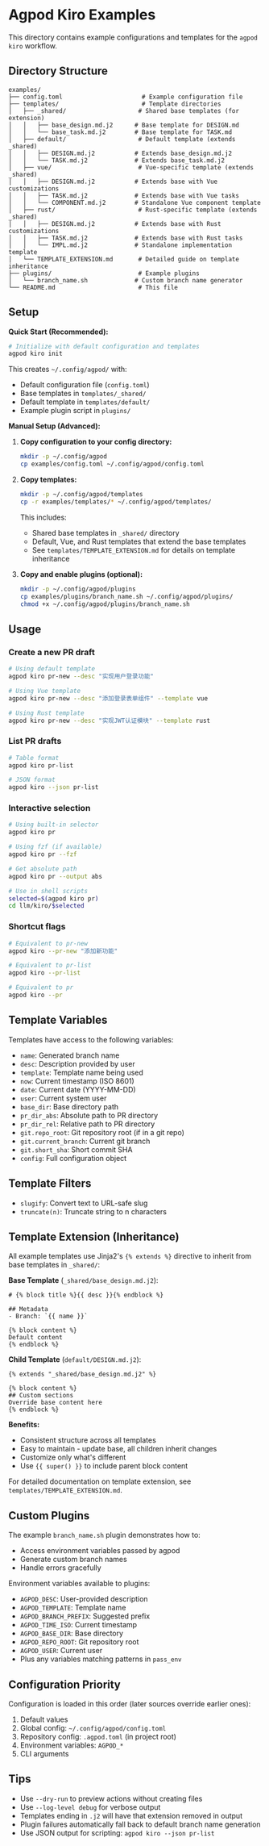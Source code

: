 # Agpod Kiro Examples

This directory contains example configurations and templates for the `agpod kiro` workflow.

## Directory Structure

```
examples/
├── config.toml                      # Example configuration file
├── templates/                       # Template directories
│   ├── _shared/                    # Shared base templates (for extension)
│   │   ├── base_design.md.j2      # Base template for DESIGN.md
│   │   └── base_task.md.j2        # Base template for TASK.md
│   ├── default/                    # Default template (extends _shared)
│   │   ├── DESIGN.md.j2           # Extends base_design.md.j2
│   │   └── TASK.md.j2             # Extends base_task.md.j2
│   ├── vue/                        # Vue-specific template (extends _shared)
│   │   ├── DESIGN.md.j2           # Extends base with Vue customizations
│   │   ├── TASK.md.j2             # Extends base with Vue tasks
│   │   └── COMPONENT.md.j2        # Standalone Vue component template
│   ├── rust/                       # Rust-specific template (extends _shared)
│   │   ├── DESIGN.md.j2           # Extends base with Rust customizations
│   │   ├── TASK.md.j2             # Extends base with Rust tasks
│   │   └── IMPL.md.j2             # Standalone implementation template
│   └── TEMPLATE_EXTENSION.md       # Detailed guide on template inheritance
├── plugins/                        # Example plugins
│   └── branch_name.sh             # Custom branch name generator
└── README.md                       # This file
```

## Setup

**Quick Start (Recommended):**
```bash
# Initialize with default configuration and templates
agpod kiro init
```

This creates `~/.config/agpod/` with:
- Default configuration file (`config.toml`)
- Base templates in `templates/_shared/`
- Default template in `templates/default/`
- Example plugin script in `plugins/`

**Manual Setup (Advanced):**

1. **Copy configuration to your config directory:**
   ```bash
   mkdir -p ~/.config/agpod
   cp examples/config.toml ~/.config/agpod/config.toml
   ```

2. **Copy templates:**
   ```bash
   mkdir -p ~/.config/agpod/templates
   cp -r examples/templates/* ~/.config/agpod/templates/
   ```
   
   This includes:
   - Shared base templates in `_shared/` directory
   - Default, Vue, and Rust templates that extend the base templates
   - See `templates/TEMPLATE_EXTENSION.md` for details on template inheritance

3. **Copy and enable plugins (optional):**
   ```bash
   mkdir -p ~/.config/agpod/plugins
   cp examples/plugins/branch_name.sh ~/.config/agpod/plugins/
   chmod +x ~/.config/agpod/plugins/branch_name.sh
   ```

## Usage

### Create a new PR draft

```bash
# Using default template
agpod kiro pr-new --desc "实现用户登录功能"

# Using Vue template
agpod kiro pr-new --desc "添加登录表单组件" --template vue

# Using Rust template
agpod kiro pr-new --desc "实现JWT认证模块" --template rust
```

### List PR drafts

```bash
# Table format
agpod kiro pr-list

# JSON format
agpod kiro --json pr-list
```

### Interactive selection

```bash
# Using built-in selector
agpod kiro pr

# Using fzf (if available)
agpod kiro pr --fzf

# Get absolute path
agpod kiro pr --output abs

# Use in shell scripts
selected=$(agpod kiro pr)
cd llm/kiro/$selected
```

### Shortcut flags

```bash
# Equivalent to pr-new
agpod kiro --pr-new "添加新功能"

# Equivalent to pr-list
agpod kiro --pr-list

# Equivalent to pr
agpod kiro --pr
```

## Template Variables

Templates have access to the following variables:

- `name`: Generated branch name
- `desc`: Description provided by user
- `template`: Template name being used
- `now`: Current timestamp (ISO 8601)
- `date`: Current date (YYYY-MM-DD)
- `user`: Current system user
- `base_dir`: Base directory path
- `pr_dir_abs`: Absolute path to PR directory
- `pr_dir_rel`: Relative path to PR directory
- `git.repo_root`: Git repository root (if in a git repo)
- `git.current_branch`: Current git branch
- `git.short_sha`: Short commit SHA
- `config`: Full configuration object

## Template Filters

- `slugify`: Convert text to URL-safe slug
- `truncate(n)`: Truncate string to n characters

## Template Extension (Inheritance)

All example templates use Jinja2's `{% extends %}` directive to inherit from base templates in `_shared/`:

**Base Template** (`_shared/base_design.md.j2`):
```jinja2
# {% block title %}{{ desc }}{% endblock %}

## Metadata
- Branch: `{{ name }}`

{% block content %}
Default content
{% endblock %}
```

**Child Template** (`default/DESIGN.md.j2`):
```jinja2
{% extends "_shared/base_design.md.j2" %}

{% block content %}
## Custom sections
Override base content here
{% endblock %}
```

**Benefits:**
- Consistent structure across all templates
- Easy to maintain - update base, all children inherit changes
- Customize only what's different
- Use `{{ super() }}` to include parent block content

For detailed documentation on template extension, see `templates/TEMPLATE_EXTENSION.md`.

## Custom Plugins

The example `branch_name.sh` plugin demonstrates how to:
- Access environment variables passed by agpod
- Generate custom branch names
- Handle errors gracefully

Environment variables available to plugins:
- `AGPOD_DESC`: User-provided description
- `AGPOD_TEMPLATE`: Template name
- `AGPOD_BRANCH_PREFIX`: Suggested prefix
- `AGPOD_TIME_ISO`: Current timestamp
- `AGPOD_BASE_DIR`: Base directory
- `AGPOD_REPO_ROOT`: Git repository root
- `AGPOD_USER`: Current user
- Plus any variables matching patterns in `pass_env`

## Configuration Priority

Configuration is loaded in this order (later sources override earlier ones):

1. Default values
2. Global config: `~/.config/agpod/config.toml`
3. Repository config: `.agpod.toml` (in project root)
4. Environment variables: `AGPOD_*`
5. CLI arguments

## Tips

- Use `--dry-run` to preview actions without creating files
- Use `--log-level debug` for verbose output
- Templates ending in `.j2` will have that extension removed in output
- Plugin failures automatically fall back to default branch name generation
- Use JSON output for scripting: `agpod kiro --json pr-list`
